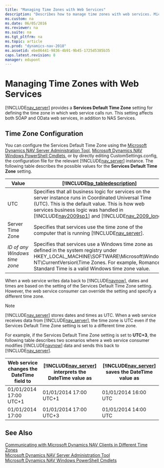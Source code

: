```yaml
---
title: "Managing Time Zones with Web Services"
description: "Describes how to manage time zones with web services. Microsoft Dynamics NAV Server provides a Services Default Time Zone setting for defining the time zone in which web service calls run."
ms.custom: na
ms.date: 06/05/2016
ms.reviewer: na
ms.suite: na
ms.tgt_pltfrm: na
ms.topic: article
ms.prod: "dynamics-nav-2018"
ms.assetid: ebe86441-9836-4b91-9b45-1725d5385b35
caps.latest.revision: 8
manager: edupont
---
```

# Managing Time Zones with Web Services
[!INCLUDE[nav_server](includes/nav_server_md.md)] provides a **Services Default Time Zone** setting for defining the time zone in which web service calls run. This setting affects both SOAP and OData web services, in addition to NAS Services.  
  
## Time Zone Configuration  
 You can configure the Services Default Time Zone using the [Microsoft Dynamics NAV Server Administration Tool](Microsoft-Dynamics-NAV-Server-Administration-Tool.md), [Microsoft Dynamics NAV Windows PowerShell Cmdlets](Microsoft-Dynamics-NAV-Windows-PowerShell-Cmdlets.md), or by directly editing CustomSettings.config, the configuration file for the relevant [!INCLUDE[nav_server](includes/nav_server_md.md)] instance. The following table describes the possible values for the **Services Default Time Zone** setting.  
  
|Value|[!INCLUDE[bp_tabledescription](includes/bp_tabledescription_md.md)]|  
|-----------|---------------------------------------|  
|UTC|Specifies that all business logic for services on the server instance runs in Coordinated Universal Time \(UTC\). This is the default value. This is how web services business logic was handled in [!INCLUDE[nav2009sp1](includes/nav2009sp1_md.md)] and [!INCLUDE[nav_2009_long](includes/nav_2009_long_md.md)].|  
|Server Time Zone|Specifies that services use the time zone of the computer that is running [!INCLUDE[nav_server](includes/nav_server_md.md)].|  
|*ID of any Windows time zone*|Specifies that services use a Windows time zone as defined in the system registry under HKEY\_LOCAL\_MACHINE\\SOFTWARE\\Microsoft\\Windows NT\\CurrentVersion\\Time Zones. For example, Romance Standard Time is a valid Windows time zone value.|  
  
 When a web service writes data back to [!INCLUDE[navnow](includes/navnow_md.md)], dates and times are based on the setting of the Services Default Time Zone setting. However, the web service consumer can override the setting and specify a different time zone.  
  
> [!NOTE]  
>  [!INCLUDE[nav_server](includes/nav_server_md.md)] stores dates and times as UTC. When a web service receives data from [!INCLUDE[nav_server](includes/nav_server_md.md)], the time zone is UTC even if the Services Default Time Zone setting is set to a different time zone.  
  
 For example, if the Services Default Time Zone setting is set to **UTC+3**, the following table describes two scenarios where a web service consumer modifies [!INCLUDE[navnow](includes/navnow_md.md)] data and sends this back to [!INCLUDE[nav_server](includes/nav_server_md.md)].  
  
|Web service changes the DateTime field to|[!INCLUDE[nav_server](includes/nav_server_md.md)] interprets the DateTime value as|[!INCLUDE[nav_server](includes/nav_server_md.md)] saves the DateTime value as|  
|-----------------------------------------------|---------------------------------------------------------------|----------------------------------------------------------|  
|01/01/2014 17:00 UTC+1|01/01/2014 17:00 UTC+1|01/01/2014 16:00 UTC|  
|01/01/2014 17:00|01/01/2014 17:00 UTC+3|01/01/2014 14:00 UTC|  
  
## See Also  
 [Communicating with Microsoft Dynamics NAV Clients in Different Time Zones](Communicating-with-Microsoft-Dynamics-NAV-Clients-in-Different-Time-Zones.md)   
 [Microsoft Dynamics NAV Server Administration Tool](Microsoft-Dynamics-NAV-Server-Administration-Tool.md)   
 [Microsoft Dynamics NAV Windows PowerShell Cmdlets](Microsoft-Dynamics-NAV-Windows-PowerShell-Cmdlets.md)